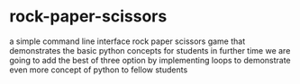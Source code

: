 # rock-paper-scissors
a simple command line interface rock paper scissors game that demonstrates the basic python concepts for students 
in further time we are going to add the best of three option  by implementing loops to demonstrate even more concept 
of python to fellow students
